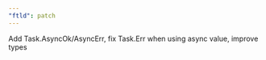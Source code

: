 ```yaml
---
"ftld": patch
---
```


Add Task.AsyncOk/AsyncErr, fix Task.Err when using async value, improve types
